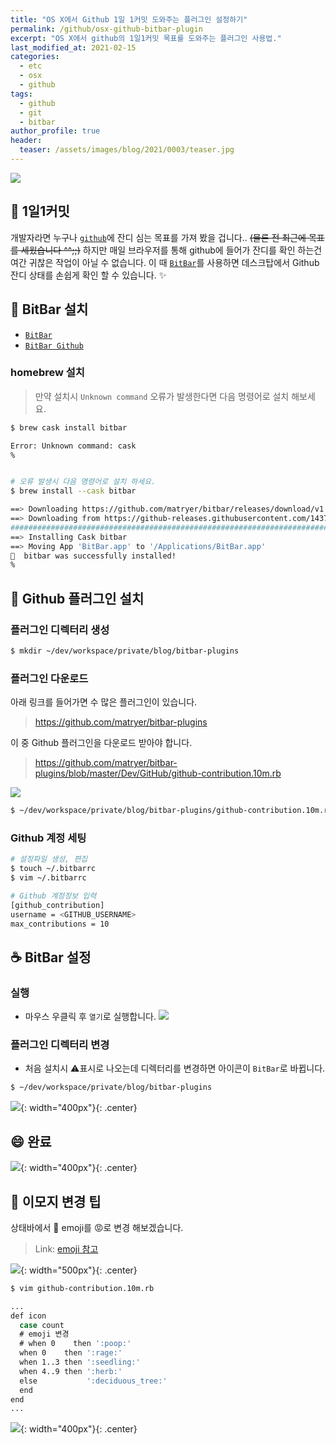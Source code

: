 ```yaml
---
title: "OS X에서 Github 1일 1커밋 도와주는 플러그인 설정하기"
permalink: /github/osx-github-bitbar-plugin
excerpt: "OS X에서 github의 1일1커밋 목표를 도와주는 플러그인 사용법."
last_modified_at: 2021-02-15
categories:
  - etc
  - osx
  - github
tags:
  - github
  - git
  - bitbar
author_profile: true
header:
  teaser: /assets/images/blog/2021/0003/teaser.jpg
---
```


![](/assets/images/blog/2021/0003/teaser.jpg)    


## :seedling: 1일1커밋
개발자라면 누구나 [`github`](https://github.com/godngu)에 잔디 심는 목표를 가져 봤을 겁니다.. ~~(물론 전 최근에 목표를 세웠습니다 ^^;;)~~
하지만 매일 브라우저를 통해 github에 들어가 잔디를 확인 하는건 여간 귀찮은 작업이 아닐 수 없습니다.
이 때 [`BitBar`](https://getbitbar.com/)를 사용하면 데스크탑에서 Github 잔디 상태를 손쉽게 확인 할 수 있습니다. :sparkles:  


## :hammer: BitBar 설치

- [`BitBar`](https://getbitbar.com/)
- [`BitBar Github`](https://github.com/matryer/bitbar#get-started)

### homebrew 설치  
> 만약 설치시 `Unknown command` 오류가 발생한다면 다음 명령어로 설치 해보세요.

```bash
$ brew cask install bitbar

Error: Unknown command: cask
%


# 오류 발생시 다음 명령어로 설치 하세요.
$ brew install --cask bitbar

==> Downloading https://github.com/matryer/bitbar/releases/download/v1.10.1/BitBar.app.zip
==> Downloading from https://github-releases.githubusercontent.com/14376285/31e70500-3ef7-11eb-8e62-7f1ddc233681?X-Amz-Algorithm=AWS4-HMAC-SHA256&X-Am
######################################################################## 100.0%
==> Installing Cask bitbar
==> Moving App 'BitBar.app' to '/Applications/BitBar.app'
🍺  bitbar was successfully installed!
%
```

## :file_folder: Github 플러그인 설치
### 플러그인 디렉터리 생성
```bash
$ mkdir ~/dev/workspace/private/blog/bitbar-plugins
```

### 플러그인 다운로드
아래 링크를 들어가면 수 많은 플러그인이 있습니다.
> https://github.com/matryer/bitbar-plugins

이 중 Github 플러그인을 다운로드 받아야 합니다.
> https://github.com/matryer/bitbar-plugins/blob/master/Dev/GitHub/github-contribution.10m.rb

![](/assets/images/blog/2021/0003/image03.png)

```bash
$ ~/dev/workspace/private/blog/bitbar-plugins/github-contribution.10m.rb
```

### Github 계정 세팅
```bash
# 설정파일 생성, 편집
$ touch ~/.bitbarrc
$ vim ~/.bitbarrc

# Github 계정정보 입력
[github_contribution]
username = <GITHUB_USERNAME>
max_contributions = 10
```


## :coffee: BitBar 설정
### 실행
- 마우스 우클릭 후 `열기`로 실행합니다.
![](/assets/images/blog/2021/0003/image01.png)

### 플러그인 디렉터리 변경
- 처음 설치시 :warning:표시로 나오는데 디렉터리를 변경하면 아이콘이 `BitBar`로 바뀝니다.

```bash
$ ~/dev/workspace/private/blog/bitbar-plugins
```
![](/assets/images/blog/2021/0003/image02.png){: width="400px"}{: .center}


## :smile: 완료
![](/assets/images/blog/2021/0003/image04.png){: width="400px"}{: .center}


## :fishing_pole_and_fish: 이모지 변경 팁
상태바에서 :poop: emoji를 :rage:로 변경 해보겠습니다.

> Link: [emoji 참고](https://www.webfx.com/tools/emoji-cheat-sheet/)

![](/assets/images/blog/2021/0003/image05.png){: width="500px"}{: .center}

```bash
$ vim github-contribution.10m.rb

...
def icon
  case count
  # emoji 변경
  # when 0    then ':poop:'
  when 0    then ':rage:'
  when 1..3 then ':seedling:'
  when 4..9 then ':herb:'
  else           ':deciduous_tree:'
  end
end
...
```


![](/assets/images/blog/2021/0003/image06.png){: width="400px"}{: .center}
